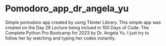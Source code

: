 # Pomodoro_app_dr_angela_yu
Simple pomodoro app created by using Tkinter Library.
This simple app was created on the Day 28 Lecture being inclued in 100 Days of Code: The Complete Python Pro Bootcamp for 2023 by Dr. Angela Yu. I just try to follow her by watching and typing her codes instantly.
